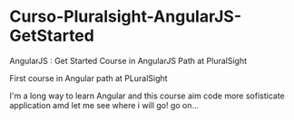 # Curso-Pluralsight-AngularJS-GetStarted
AngularJS : Get Started Course in AngularJS Path at PluralSight

First course in Angular path at PLuralSight

I'm a long way to learn Angular and this course aim code more sofisticate application amd let me see where i will go! go on...
